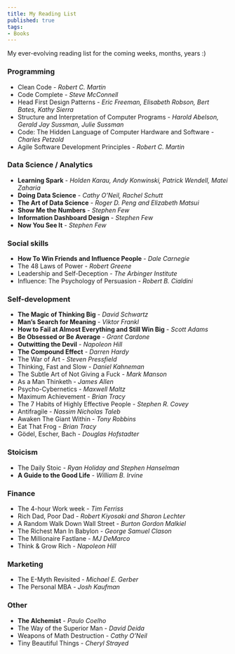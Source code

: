 ```yaml
---
title: My Reading List
published: true
tags:
- Books
---
```


My ever-evolving reading list for the coming weeks, months, years :) 

### Programming

* Clean Code - *Robert C. Martin*
* Code Complete - *Steve McConnell*
* Head First Design Patterns - *Eric Freeman, Elisabeth Robson, Bert Bates, Kathy Sierra*
* Structure and Interpretation of Computer Programs - *Harold Abelson, Gerald Jay Sussman, Julie Sussman*
* Code: The Hidden Language of Computer Hardware and Software - *Charles Petzold*
* Agile Software Development Principles - *Robert C. Martin*

### Data Science / Analytics

* **Learning Spark** - *Holden Karau, Andy Konwinski, Patrick Wendell, Matei Zaharia*
* **Doing Data Science** - *Cathy O'Neil, Rachel Schutt*
* **The Art of Data Science** - *Roger D. Peng and Elizabeth Matsui*
* **Show Me the Numbers** - *Stephen Few*
* **Information Dashboard Design** - *Stephen Few*
* **Now You See It** - *Stephen Few*

### Social skills

* **How To Win Friends and Influence People** - *Dale Carnegie*
* The 48 Laws of Power - *Robert Greene*
* Leadership and Self-Deception - *The Arbinger Institute*
* Influence: The Psychology of Persuasion - *Robert B. Cialdini*

### Self-development

* **The Magic of Thinking Big** - *David Schwartz*
* **Man’s Search for Meaning** - *Viktor Frankl*
* **How to Fail at Almost Everything and Still Win Big** - *Scott Adams*
* **Be Obsessed or Be Average** - *Grant Cardone*
* **Outwitting the Devil** - *Napoleon Hill*
* **The Compound Effect** - *Darren Hardy*
* The War of Art - *Steven Pressfield*
* Thinking, Fast and Slow - *Daniel Kahneman*
* The Subtle Art of Not Giving a Fuck - *Mark Manson*
* As a Man Thinketh - *James Allen*
* Psycho-Cybernetics - *Maxwell Maltz*
* Maximum Achievement - *Brian Tracy* 
* The 7 Habits of Highly Effective People - *Stephen R. Covey*
* Antifragile - *Nassim Nicholas Taleb*
* Awaken The Giant Within - *Tony Robbins*
* Eat That Frog - *Brian Tracy*
* Gödel, Escher, Bach - *Douglas Hofstadter*


### Stoicism

* The Daily Stoic - *Ryan Holiday and Stephen Hanselman*
* **A Guide to the Good Life** - *William B. Irvine*

### Finance

* The 4-hour Work week - *Tim Ferriss*
* Rich Dad, Poor Dad - *Robert Kiyosaki and Sharon Lechter*
* A Random Walk Down Wall Street - *Burton Gordon Malkiel*
* The Richest Man In Babylon - *George Samuel Clason*
* The Millionaire Fastlane - *MJ DeMarco*
* Think & Grow Rich - *Napoleon Hill*

### Marketing

* The E-Myth Revisited - *Michael E. Gerber*
* The Personal MBA - *Josh Kaufman*

### Other

* **The Alchemist** - *Paulo Coelho*
* The Way of the Superior Man - *David Deida*
* Weapons of Math Destruction - *Cathy O’Neil*
* Tiny Beautiful Things - *Cheryl Strayed*